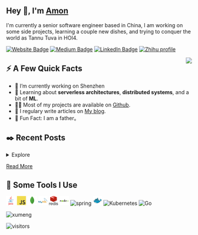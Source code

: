 <h2>Hey 👋, I'm <a href="https://amonxu.com/">Amon</a></h2>
<p>I'm currently a senior software engineer based in China, I am working on some side projects, learning a couple new dishes, and trying to conquer the world as Tannu Tuva in HOI4.</p>
<p><a href="https://amonxu.com"><img src="https://amonxu.com/images/favicon-32x32-next.png?v=7.4.1" alt="Website Badge"></a> <a href="https://medium.com/@serbis"><img src="https://img.shields.io/badge/-@serbis-14c767?style=flat-square&amp;labelColor=14c767&amp;logo=Medium&amp;link=https://medium.com/@serbis" alt="Medium Badge"></a> <a href="https://www.linkedin.com/in/%E7%8C%9B-%E5%BE%90-54236659/"><img src="https://img.shields.io/badge/-@serbis-0077B5?style=flat-square&amp;labelColor=0077B5&amp;logo=LinkedIn&amp;link=https://www.linkedin.com/in/%E7%8C%9B-%E5%BE%90-54236659/" alt="LinkedIn Badge"></a></a> <a href="https://www.zhihu.com/people/amonxu"><img src="https://img.shields.io/badge/-@amonxu-0077B5?style=flat-square&amp;labelColor=0077B5&amp;logo=Zhihu&amp;link=https://www.zhihu.com/people/amonxu" alt="Zhihu profile"></a> </p>
<img align="right" src="https://media2.giphy.com/media/1lvotGQwhzi6O0gQtV/200w.webp?cid=ecf05e47zl8maonxea6mhp9bd8nroopngskpkfkllbbki1zo&rid=200w.webp&ct=g" />
<h2>⚡️ A Few Quick Facts</h2>
<ul>
<li>🔭 I’m currently working on Shenzhen</li>
<li>🧐 Learning about <strong>serverless architectures</strong>, <strong>distributed systems</strong>, and a bit of <strong>ML</strong>.</li>
<li>👨‍💻 Most of my projects are available on <a href="https://github.com/xumeng">Github</a>.</li>
<li>📝 I regulary write articles on <a href="https://amonxu.com/archives">My blog</a>.</li>
<li>🎉 Fun Fact: I am a father。</li>
</ul>
<h2>✒️ Recent Posts</h2>
<details>
    <summary>Explore</summary>
    <li><a target="_blank" href="https://amonxu.com/2021/06/28/2021-06-28-Redis-Book/">《Redis设计与实现》读后感 — June 28, 2021</a></li>
    <li><a target="_blank" href="https://amonxu.com/2021/06/03/2021-06-03-School-Bag/">关于书包的事 — June 3, 2021</a></li>
    <li><a target="_blank" href="https://amonxu.com/2021/03/25/2021-03-25-Made-Stupid-Again/">商业案例——如何“快速体面”地退出市场 — March 25, 2021</a></li>
</details>
<p><a target="_blank" href="https://amonxu.com/archives">Read More</a></p>
<h2>🚀 Some Tools I Use</h2>
<p align="left">
<img src="https://raw.githubusercontent.com/devicons/devicon/master/icons/java/java-original-wordmark.svg" alt="java" width="25" height="25" />
<img src="https://raw.githubusercontent.com/devicons/devicon/master/icons/javascript/javascript-original.svg" alt="javascript" width="25" height="25" />
<img src="https://raw.githubusercontent.com/devicons/devicon/master/icons/mongodb/mongodb-original.svg" alt="mongodb" width="25" height="25" />
<img src="https://raw.githubusercontent.com/devicons/devicon/master/icons/mysql/mysql-original-wordmark.svg" alt="mysql" width="25" height="25" />
<img src="https://raw.githubusercontent.com/devicons/devicon/master/icons/redis/redis-original-wordmark.svg" alt="redis" width="25" height="25" />
<img src="https://raw.githubusercontent.com/devicons/devicon/master/icons/nodejs/nodejs-original-wordmark.svg" alt="nodejs" width="25" height="25" />
<img src="https://www.vectorlogo.zone/logos/springio/springio-icon.svg" alt="spring" width="25" height="25" />
<img src="https://raw.githubusercontent.com/devicons/devicon/master/icons/docker/docker-original.svg" alt="Docker" width="25" height="25" />
<img src="https://www.vectorlogo.zone/logos/kubernetes/kubernetes-icon.svg" alt="Kubernetes" width="25" height="25" />
<img src="https://cdn.jsdelivr.net/gh/devicons/devicon/icons/go/go-original.svg" alt="Go" width="25" height="25" />
</p>
<img src="https://github-readme-stats.vercel.app/api?username=xumeng&show_icons=true&count_private=true" alt="xumeng" />
<p><img src="https://visitor-badge.glitch.me/badge?page_id=xumeng.xumeng" alt="visitors"></p>

<!--
**xumeng/xumeng** is a ✨ _special_ ✨ repository because its `README.md` (this file) appears on your GitHub profile.

Here are some ideas to get you started:

- 🔭 I’m currently working on ...
- 🌱 I’m currently learning ...
- 👯 I’m looking to collaborate on ...
- 🤔 I’m looking for help with ...
- 💬 Ask me about ...
- 📫 How to reach me: ...
- 😄 Pronouns: ...
- ⚡ Fun fact: ...
-->
